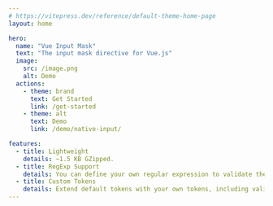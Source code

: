 ```yaml
---
# https://vitepress.dev/reference/default-theme-home-page
layout: home

hero:
  name: "Vue Input Mask"
  text: "The input mask directive for Vue.js"
  image:
    src: /image.png
    alt: Demo
  actions:
    - theme: brand
      text: Get Started
      link: /get-started
    - theme: alt
      text: Demo
      link: /demo/native-input/

features:
  - title: Lightweight
    details: ~1.5 KB GZipped.
  - title: RegExp Support
    details: You can define your own regular expression to validate the input.
  - title: Custom Tokens
    details: Extend default tokens with your own tokens, including validation & transformation.
---
```

